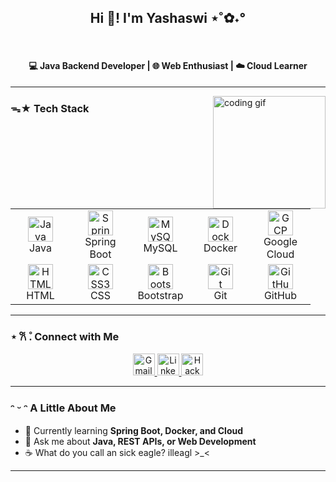 <h2 align="center">Hi 👋! I'm Yashaswi ⋆˚✿˖°</h2>



⠀⠀⠀⠀⠀


<h4 align="center">💻 Java Backend Developer | 🌐 Web Enthusiast | ☁️ Cloud Learner</h4>

---

<img align="right" height="180" src="https://media.giphy.com/media/v1.Y2lkPTc5MGI3NjExdW9oeWs5bGlmaXB0cHpqY2o0bmNzYWo3NXhpdGJna2ZydG91dXQwdyZlcD12MV9zdGlja2Vyc19zZWFyY2gmY3Q9cw/BEAUgdz2vtLubrfTc3/giphy.gif" alt="coding gif" />

###  ᯓ★ Tech Stack

<div align="left">
<table>
<tr>
<td align="center" width="80">
  <img src="https://cdn.jsdelivr.net/gh/devicons/devicon/icons/java/java-original.svg" height="40" alt="Java" /><br>Java
</td>
<td align="center" width="80">
  <img src="https://cdn.jsdelivr.net/gh/devicons/devicon/icons/spring/spring-original.svg" height="40" alt="Spring" /><br>Spring Boot
</td>
<td align="center" width="80">
  <img src="https://cdn.jsdelivr.net/gh/devicons/devicon/icons/mysql/mysql-original.svg" height="40" alt="MySQL" /><br>MySQL
</td>
<td align="center" width="80">
  <img src="https://cdn.jsdelivr.net/gh/devicons/devicon/icons/docker/docker-original.svg" height="40" alt="Docker" /><br>Docker
</td>
<td align="center" width="80">
  <img src="https://cdn.jsdelivr.net/gh/devicons/devicon/icons/googlecloud/googlecloud-original.svg" height="40" alt="GCP" /><br>Google Cloud
</td>
</tr>
<tr>
<td align="center" width="80">
  <img src="https://cdn.jsdelivr.net/gh/devicons/devicon/icons/html5/html5-original.svg" height="40" alt="HTML5" /><br>HTML
</td>
<td align="center" width="80">
  <img src="https://cdn.jsdelivr.net/gh/devicons/devicon/icons/css3/css3-original.svg" height="40" alt="CSS3" /><br>CSS
</td>
<td align="center" width="80">
  <img src="https://cdn.jsdelivr.net/gh/devicons/devicon/icons/bootstrap/bootstrap-original.svg" height="40" alt="Bootstrap" /><br>Bootstrap
</td>
<td align="center" width="80">
  <img src="https://cdn.jsdelivr.net/gh/devicons/devicon/icons/git/git-original.svg" height="40" alt="Git" /><br>Git
</td>
<td align="center" width="80">
  <img src="https://cdn.jsdelivr.net/gh/devicons/devicon/icons/github/github-original.svg" height="40" alt="GitHub" /><br>GitHub
</td>
</tr>
</table>
</div>

---

### ⋆ 𐙚 ̊. Connect with Me

<div align="center">
  <a href="mailto:yashaswich9@gmail.com" target="_blank">
    <img src="https://img.shields.io/static/v1?message=Gmail&logo=gmail&label=&color=D14836&logoColor=white&style=for-the-badge" height="35" alt="Gmail" />
  </a>
  <a href="https://www.linkedin.com/in/yashaswi-chinthaguntla" target="_blank">
    <img src="https://img.shields.io/static/v1?message=LinkedIn&logo=linkedin&label=&color=0077B5&logoColor=white&style=for-the-badge" height="35" alt="LinkedIn" />
  </a>
  <a href="https://www.hackerrank.com/profile/yashaswich9" target="_blank">
    <img src="https://img.shields.io/static/v1?message=HackerRank&logo=hackerrank&label=&color=2EC866&logoColor=white&style=for-the-badge" height="35" alt="HackerRank" />
  </a>
</div>

---

### ᵔ ᵕ ᵔ A Little About Me
- 🌱 Currently learning **Spring Boot, Docker, and Cloud**  
- 💬 Ask me about **Java, REST APIs, or Web Development**  
- ☕ What do you call an sick eagle?  illeagl >_<

---








